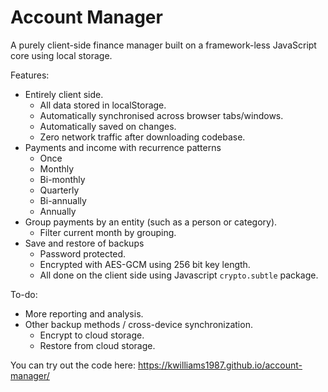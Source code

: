 # Account Manager
A purely client-side finance manager built on a framework-less JavaScript core using local storage.

Features:
* Entirely client side.
  * All data stored in localStorage.
  * Automatically synchronised across browser tabs/windows.
  * Automatically saved on changes.
  * Zero network traffic after downloading codebase.
* Payments and income with recurrence patterns
  * Once
  * Monthly
  * Bi-monthly
  * Quarterly
  * Bi-annually
  * Annually
* Group payments by an entity (such as a person or category).
  * Filter current month by grouping.
* Save and restore of backups
  * Password protected.
  * Encrypted with AES-GCM using 256 bit key length.
  * All done on the client side using Javascript `crypto.subtle` package.

To-do:
* More reporting and analysis.
* Other backup methods / cross-device synchronization.
  * Encrypt to cloud storage.
  * Restore from cloud storage.

You can try out the code here: https://kwilliams1987.github.io/account-manager/
